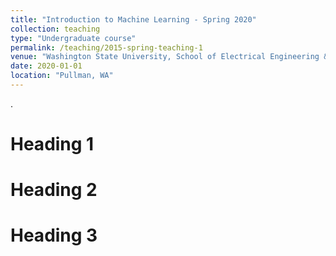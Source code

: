 ```yaml
---
title: "Introduction to Machine Learning - Spring 2020"
collection: teaching
type: "Undergraduate course"
permalink: /teaching/2015-spring-teaching-1
venue: "Washington State University, School of Electrical Engineering & Computer Science"
date: 2020-01-01
location: "Pullman, WA"
---
```


.

Heading 1
======

Heading 2
======

Heading 3
======
